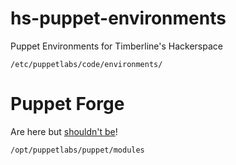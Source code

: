 # hs-puppet-environments
Puppet Environments for Timberline's Hackerspace

`/etc/puppetlabs/code/environments/`

# Puppet Forge

Are here but [shouldn't be](https://docs.puppet.com/puppet/4.6/reference/quick_start_module_install_nix.html#a-quick-note-about-module-directories)! 

`/opt/puppetlabs/puppet/modules`



